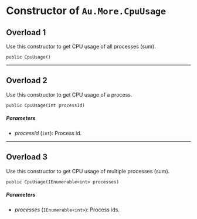 # Constructor of `Au.More.CpuUsage`

## Overload 1

Use this constructor to get CPU usage of all processes (sum).

```
public CpuUsage()
```

* * *

## Overload 2

Use this constructor to get CPU usage of a process.

```
public CpuUsage(int processId)
```

##### Parameters

- *processId*  (`int`):
    Process id.

* * *

## Overload 3

Use this constructor to get CPU usage of multiple processes (sum).

```
public CpuUsage(IEnumerable<int> processes)
```

##### Parameters

- *processes*  (`IEnumerable<int>`):
    Process ids.